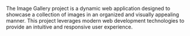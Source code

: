 The Image Gallery project is a dynamic web application designed to showcase a collection of images in an organized and visually appealing manner. This project leverages modern web development technologies to provide an intuitive and responsive user experience.
